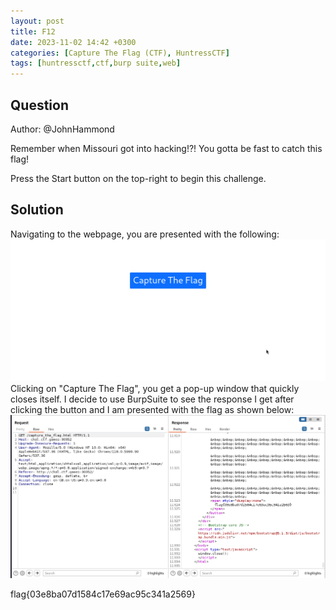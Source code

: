 ```yaml
---
layout: post
title: F12
date: 2023-11-02 14:42 +0300
categories: [Capture The Flag (CTF), HuntressCTF]
tags: [huntressctf,ctf,burp suite,web]
---
```

## Question
Author: @JohnHammond

Remember when Missouri got into hacking!?! You gotta be fast to catch this flag!

Press the Start button on the top-right to begin this challenge.

## Solution
Navigating to the webpage, you are presented with the following:
![Alt text](/assets/CTFs-main/HuntressCTF/F12/webpage.png)
Clicking on "Capture The Flag", you get a pop-up window that quickly closes itself.
I decide to use BurpSuite to see the response I get after clicking the button and I am presented with the flag as shown below:
![Alt text](/assets/CTFs-main/HuntressCTF/F12/flag.png)

flag{03e8ba07d1584c17e69ac95c341a2569}
